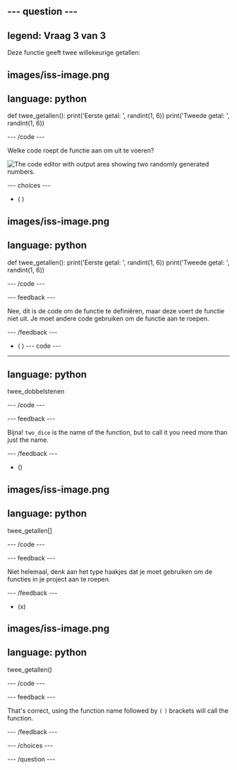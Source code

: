 ## --- question ---

## legend: Vraag 3 van 3

Deze functie geeft twee willekeurige getallen:

## images/iss-image.png

## language: python

def twee_getallen():
print('Eerste getal: ', randint(1, 6))
print('Tweede getal: ', randint(1, 6))

\--- /code ---

Welke code roept de functie aan om uit te voeren?

![The code editor with output area showing two randomly generated numbers.](images/quiz3.png)

\--- choices ---

- ( )

## images/iss-image.png

## language: python

def twee_getallen():
print('Eerste getal: ', randint(1, 6))
print('Tweede getal: ', randint(1, 6))

\--- /code ---

\--- feedback ---

Nee, dit is de code om de functie te definiëren, maar deze voert de functie niet uit. Je moet andere code gebruiken om de functie aan te roepen.

\--- /feedback ---

- ( )
 \--- code ---

---

## language: python

twee_dobbelstenen

\--- /code ---

\--- feedback ---

Bijna! `two_dice` is the name of the function, but to call it you need more than just the name.

\--- /feedback ---

- ()

## images/iss-image.png

## language: python

twee_getallen[]

\--- /code ---

\--- feedback ---

Niet helemaal, denk aan het type haakjes dat je moet gebruiken om de functies in je project aan te roepen.

\--- /feedback ---

- (x)

## images/iss-image.png

## language: python

twee_getallen()

\--- /code ---

\--- feedback ---

That's correct, using the function name followed by `(` `)` brackets will call the function.

\--- /feedback ---

\--- /choices ---

\--- /question ---
